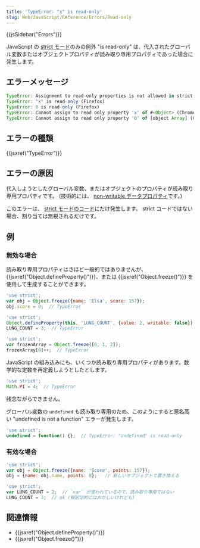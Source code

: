 ```yaml
---
title: 'TypeError: "x" is read-only'
slug: Web/JavaScript/Reference/Errors/Read-only
---
```


{{jsSidebar("Errors")}}

JavaScript の [strict モード](/ja/docs/Web/JavaScript/Reference/Strict_mode)のみの例外 "is read-only" は、代入されたグローバル変数またはオブジェクトプロパティが読み取り専用プロパティであった場合に発生します。

## エラーメッセージ

```js
TypeError: Assignment to read-only properties is not allowed in strict mode (Edge)
TypeError: "x" is read-only (Firefox)
TypeError: 0 is read-only (Firefox)
TypeError: Cannot assign to read only property 'x' of #<Object> (Chrome)
TypeError: Cannot assign to read only property '0' of [object Array] (Chrome)
```

## エラーの種類

{{jsxref("TypeError")}}

## エラーの原因

代入しようとしたグローバル変数、またはオブジェクトのプロパティが読み取り専用プロパティです。 (技術的には、 [non-writable データプロパティ](/ja/docs/Web/JavaScript/Reference/Global_Objects/Object/defineProperty#Writable_attribute)です。)

このエラーは、 [strict モードのコード](/ja/docs/Web/JavaScript/Reference/Strict_mode)にだけ発生します。 strict コードではない場合、割り当ては無視されるだけです。</p>

## 例

### 無効な場合

<p>読み取り専用プロパティはさほど一般的ではありませんが、 {{jsxref("Object.defineProperty()")}}、または {{jsxref("Object.freeze()")}} を使用して生成することができます。</p>

```js example-bad
'use strict';
var obj = Object.freeze({name: 'Elsa', score: 157});
obj.score = 0;  // TypeError

'use strict';
Object.defineProperty(this, 'LUNG_COUNT', {value: 2, writable: false});
LUNG_COUNT = 3;  // TypeError

'use strict';
var frozenArray = Object.freeze([0, 1, 2]);
frozenArray[0]++;  // TypeError
```

JavaScript の組み込みにも、いくつか読み取り専用プロパティがあります。数学的な定数を再定義しようとしたとします。

```js example-bad
'use strict';
Math.PI = 4;  // TypeError
```

残念ながらできません。

グローバル変数の `undefined` も読み取り専用のため、このようにすると悪名高い "undefined is not a function" エラーが発生します。

```js example-bad
'use strict';
undefined = function() {};  // TypeError: "undefined" is read-only
```

### 有効な場合

```js example-good
'use strict';
var obj = Object.freeze({name: 'Score', points: 157});
obj = {name: obj.name, points: 0};   // 新しいオブジェクトで置き換える

'use strict';
var LUNG_COUNT = 2;  // `var` が使われているので、読み取り専用ではない
LUNG_COUNT = 3;  // ok (解剖学的にはおかしいけれども)
```

## 関連情報

- {{jsxref("Object.defineProperty()")}}
- {{jsxref("Object.freeze()")}}
